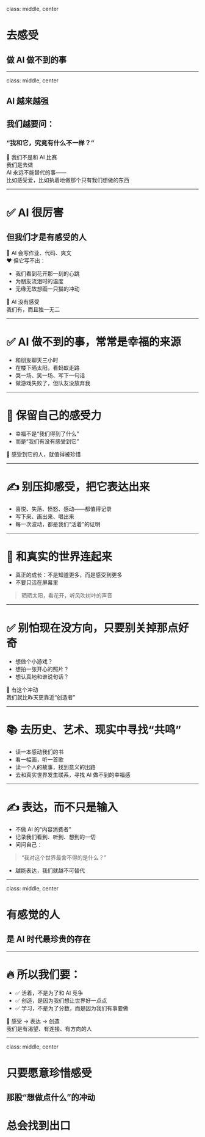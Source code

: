 class: middle, center
# 去感受  
## 做 AI 做不到的事

---

class: middle, center
## AI 越来越强  
## 我们越要问：  
### “我和它，究竟有什么不一样？”

💬 我们不是和 AI 比赛  
我们是去做  
AI 永远不能替代的事——  
比如感受爱，比如执着地做那个只有我们想做的东西

---

# ✅ AI 很厉害  
## 但我们才是有感受的人

🤖 AI 会写作业、代码、爽文  
❤️ 但它写不出：

- 我们看到花开那一刻的心跳  
- 为朋友流泪时的温度  
- 无缘无故想画一只猫的冲动  

🎯 AI 没有感受  
我们有，而且独一无二

---

# ✅ AI 做不到的事，常常是幸福的来源

- 和朋友聊天三小时  
- 在楼下晒太阳，看蚂蚁走路  
- 哭一场、笑一场、写下一句话  
- 做游戏失败了，但队友没放弃我

---

# 🧠 保留自己的感受力

- 幸福不是“我们得到了什么”  
- 而是“我们有没有感受到它”

💬 感受到它的人，就值得被珍惜

---

# ✍️ 别压抑感受，把它表达出来

- 喜悦、失落、愤怒、感动——都值得记录  
- 写下来、画出来、唱出来  
- 每一次波动，都是我们“活着”的证明

---

# 🌳 和真实的世界连起来

- 真正的成长：不是知道更多，而是感受到更多  
- 不要只活在屏幕里  
> 晒晒太阳，看花开，听风吹树叶的声音

---

# ✅ 别怕现在没方向，只要别关掉那点好奇

- 想做个小游戏？  
- 想拍一张开心的照片？  
- 想认真地和谁说句话？

🎯 有这个冲动  
我们就比昨天更靠近“创造者”

---

# 📚 去历史、艺术、现实中寻找“共鸣”

- 读一本感动我们的书  
- 看一幅画，听一首歌  
- 读一个人的故事，找到意义的出路  
- 去和真实世界发生联系，寻找 AI 做不到的幸福感

---

# ✍️ 表达，而不只是输入

- 不做 AI 的“内容消费者”  
- 记录我们看到、听到、想到的一切  
- 问问自己：  
> “我对这个世界最舍不得的是什么？”  
- 越能表达，我们就越不可替代

---

class: middle, center
# 有感觉的人  
## 是 AI 时代最珍贵的存在

---

# 🔥 所以我们要：

- ✅ 活着，不是为了和 AI 竞争  
- ✅ 创造，是因为我们想让世界好一点点  
- ✅ 学习，不是为了分数，而是因为我们有事要做  

💬 感受 → 表达 → 创造  
我们是有渴望、有连接、有方向的人

---

class: middle, center
# 只要愿意珍惜感受  
## 那股“想做点什么”的冲动  
# 总会找到出口
